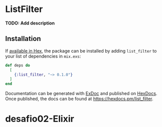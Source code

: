 # ListFilter

**TODO: Add description**

## Installation

If [available in Hex](https://hex.pm/docs/publish), the package can be installed
by adding `list_filter` to your list of dependencies in `mix.exs`:

```elixir
def deps do
  [
    {:list_filter, "~> 0.1.0"}
  ]
end
```

Documentation can be generated with [ExDoc](https://github.com/elixir-lang/ex_doc)
and published on [HexDocs](https://hexdocs.pm). Once published, the docs can
be found at <https://hexdocs.pm/list_filter>.

# desafio02-Elixir
